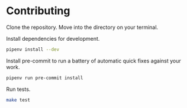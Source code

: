 # Contributing

Clone the repository. Move into the directory on your terminal.

Install dependencies for development.

```sh
pipenv install --dev
```

Install pre-commit to run a battery of automatic quick fixes against your work.

```sh
pipenv run pre-commit install
```

Run tests.

```sh
make test
```
